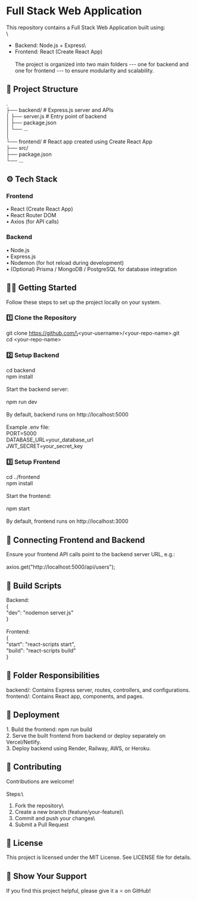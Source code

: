 # Full Stack Web Application

This repository contains a Full Stack Web Application built using:\
\
- Backend: Node.js + Express\
- Frontend: React (Create React App)\
\
The project is organized into two main folders --- one for backend and
one for frontend --- to ensure modularity and scalability.

## 📁 Project Structure

.\
├── backend/ \# Express.js server and APIs\
│ ├── server.js \# Entry point of backend\
│ ├── package.json\
│ └── \...\
│\
└── frontend/ \# React app created using Create React App\
├── src/\
├── package.json\
└── \...

## ⚙️ Tech Stack

### Frontend

• React (Create React App)\
• React Router DOM\
• Axios (for API calls)

### Backend

• Node.js\
• Express.js\
• Nodemon (for hot reload during development)\
• (Optional) Prisma / MongoDB / PostgreSQL for database integration

## 🧑‍💻 Getting Started

Follow these steps to set up the project locally on your system.

### 1️⃣ Clone the Repository

git clone https://github.com/\<your-username\>/\<your-repo-name\>.git\
cd \<your-repo-name\>

### 2️⃣ Setup Backend

cd backend\
npm install\
\
Start the backend server:\
\
npm run dev\
\
By default, backend runs on http://localhost:5000\
\
Example .env file:\
PORT=5000\
DATABASE_URL=your_database_url\
JWT_SECRET=your_secret_key

### 3️⃣ Setup Frontend

cd ../frontend\
npm install\
\
Start the frontend:\
\
npm start\
\
By default, frontend runs on http://localhost:3000

## 🔗 Connecting Frontend and Backend

Ensure your frontend API calls point to the backend server URL, e.g.:\
\
axios.get(\"http://localhost:5000/api/users\");

## 🧩 Build Scripts

Backend:\
{\
\"dev\": \"nodemon server.js\"\
}\
\
Frontend:\
{\
\"start\": \"react-scripts start\",\
\"build\": \"react-scripts build\"\
}

## 🧠 Folder Responsibilities

backend/: Contains Express server, routes, controllers, and
configurations.\
frontend/: Contains React app, components, and pages.

## 🚀 Deployment

1\. Build the frontend: npm run build\
2. Serve the built frontend from backend or deploy separately on
Vercel/Netlify.\
3. Deploy backend using Render, Railway, AWS, or Heroku.

## 🤝 Contributing

Contributions are welcome!\
\
Steps:\
1. Fork the repository\
2. Create a new branch (feature/your-feature)\
3. Commit and push your changes\
4. Submit a Pull Request

## 🧾 License

This project is licensed under the MIT License. See LICENSE file for
details.

## 🌟 Show Your Support

If you find this project helpful, please give it a ⭐ on GitHub!
